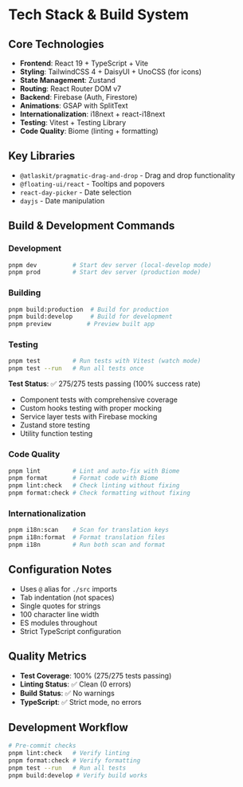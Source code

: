 # Tech Stack & Build System

## Core Technologies
- **Frontend**: React 19 + TypeScript + Vite
- **Styling**: TailwindCSS 4 + DaisyUI + UnoCSS (for icons)
- **State Management**: Zustand
- **Routing**: React Router DOM v7
- **Backend**: Firebase (Auth, Firestore)
- **Animations**: GSAP with SplitText
- **Internationalization**: i18next + react-i18next
- **Testing**: Vitest + Testing Library
- **Code Quality**: Biome (linting + formatting)

## Key Libraries
- `@atlaskit/pragmatic-drag-and-drop` - Drag and drop functionality
- `@floating-ui/react` - Tooltips and popovers
- `react-day-picker` - Date selection
- `dayjs` - Date manipulation

## Build & Development Commands

### Development
```bash
pnpm dev          # Start dev server (local-develop mode)
pnpm prod         # Start dev server (production mode)
```

### Building
```bash
pnpm build:production  # Build for production
pnpm build:develop     # Build for development
pnpm preview          # Preview built app
```

### Testing
```bash
pnpm test         # Run tests with Vitest (watch mode)
pnpm test --run   # Run all tests once
```

**Test Status**: ✅ 275/275 tests passing (100% success rate)
- Component tests with comprehensive coverage
- Custom hooks testing with proper mocking
- Service layer tests with Firebase mocking
- Zustand store testing
- Utility function testing

### Code Quality
```bash
pnpm lint         # Lint and auto-fix with Biome
pnpm format       # Format code with Biome
pnpm lint:check   # Check linting without fixing
pnpm format:check # Check formatting without fixing
```

### Internationalization
```bash
pnpm i18n:scan    # Scan for translation keys
pnpm i18n:format  # Format translation files
pnpm i18n         # Run both scan and format
```

## Configuration Notes
- Uses `@` alias for `./src` imports
- Tab indentation (not spaces)
- Single quotes for strings
- 100 character line width
- ES modules throughout
- Strict TypeScript configuration

## Quality Metrics
- **Test Coverage**: 100% (275/275 tests passing)
- **Linting Status**: ✅ Clean (0 errors)
- **Build Status**: ✅ No warnings
- **TypeScript**: ✅ Strict mode, no errors

## Development Workflow
```bash
# Pre-commit checks
pnpm lint:check   # Verify linting
pnpm format:check # Verify formatting  
pnpm test --run   # Run all tests
pnpm build:develop # Verify build works
```